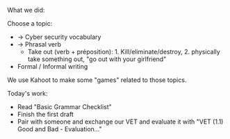 What we did:

Choose a topic:

- -> Cyber security vocabulary
- -> Phrasal verb
	- Take out (verb + préposition): 1. Kill/eliminate/destroy, 2. physically take something out, "go out with your girlfriend"
- Formal / Informal writing

We use Kahoot to make some "games" related to those topics.

Today's work:

- Read "Basic Grammar Checklist"
- Finish the first draft
- Pair with someone and exchange our VET and evaluate it with "VET (1.1) Good and Bad - Evaluation..."

